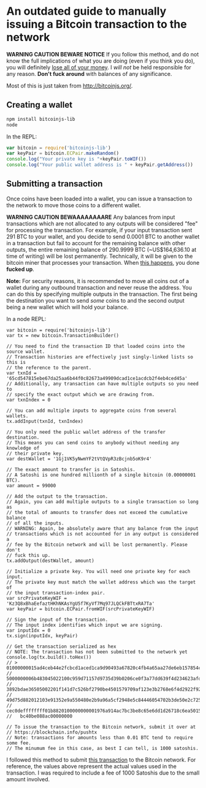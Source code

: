 # An outdated guide to manually issuing a Bitcoin transaction to the network

**WARNING CAUTION BEWARE NOTICE** If you follow this method, and do not know 
the full implications of what you are doing (even if you think you do), you 
will definitely [lose all of your 
money](http://hackingdistributed.com/2016/04/29/bitcoins-137k-jackpot/). 
I _will not_ be held responsible for any reason. 
**Don't fuck around** with balances of any significance.

Most of this is just taken from http://bitcoinjs.org/.

## Creating a wallet

```sh
npm install bitcoinjs-lib
node
```

In the REPL:

```js
var bitcoin = require('bitcoinjs-lib')
var keyPair = bitcoin.ECPair.makeRandom()
console.log("Your private key is "+keyPair.toWIF())
console.log("Your public wallet address is " + keyPair.getAddress())
```

## Submitting a transaction 

Once coins have been loaded into a wallet, you can issue a transaction
to the network to move those coins to a different wallet.

**WARNING CAUTION BEWAAAAAAAARE** Any balances from input transactions 
which are not allocated to any outputs will be considered "fee" for 
processing the transaction. For example, if your input transaction sent
291 BTC to your wallet, and you decide to send 0.0001 BTC to another wallet
in a transaction but fail to account for the remaining balance with other
outputs, the entire remaining balance of 290.9999 BTC (~US$164,636.10 at time
of writing) will be lost permanently. Technically, it will be given to the
bitcoin miner that processes your transaction. 
When [this happens](http://hackingdistributed.com/2016/04/29/bitcoins-137k-jackpot/),
you done **fucked up**.

**Note:** For security reasons, it is recommended to move all coins out
of a wallet during any outbound transaction and never reuse the address.
You can do this by specifying multiple outputs in the transaction. The
first being the destination you want to send *some* coins to and the 
second output being a new wallet which will hold your balance.

In a node REPL:

```node
var bitcoin = require('bitcoinjs-lib')
var tx = new bitcoin.TransactionBuilder()

// You need to find the transaction ID that loaded coins into the source wallet.
// Transaction histories are effectively just singly-linked lists so this is
// the reference to the parent.
var txnId = '65cd547815ebe67da25aa6b44f0c82673a49909dcad1ce1acdcb2f4eb4ced45a'
// Additionally, any transaction can have multiple outputs so you need to
// specify the exact output which we are drawing from.
var txnIndex = 0

// You can add multiple inputs to aggregate coins from several wallets.
tx.addInput(txnId, txnIndex)

// You only need the public wallet address of the transfer destination.
// This means you can send coins to anybody without needing any knowledge of 
// their private key.
var destWallet = '1Gj1VK5yNwmYF2tVtQVpR3zBcjnb5oK9r4'

// The exact amount to transfer is in Satoshis.
// A Satoshi is one hundred millionth of a single bitcoin (0.00000001 BTC).
var amount = 99000

// Add the output to the transaction.
// Again, you can add multiple outputs to a single transaction so long as
// the total of amounts to transfer does not exceed the cumulative balance 
// of all the inputs.
// WARNING: Again, be absolutely aware that any balance from the input 
// transactions which is not accounted for in any output is considered a
// fee by the Bitcoin network and will be lost permanently. Please don't
// fuck this up.
tx.addOutput(destWallet, amount)

// Initialize a private key. You will need one private key for each input.
// The private key must match the wallet address which was the target of 
// the input transaction-index pair.
var srcPrivateKeyWIF = 'Kz3Q8xBhaEefaztHKhNKAsYgU5f7KyVf7Mq97JLQCkFBTtxRA7Ta'
var keyPair = bitcoin.ECPair.fromWIF(srcPrivateKeyWIF)

// Sign the input of the transaction. 
// The input index identifies which input we are signing.
var inputIdx = 0
tx.sign(inputIdx, keyPair)

// Get the transaction serialized as hex
// NOTE: The transaction has not been submitted to the network yet
console.log(tx.build().toHex())
// > 01000000015ad4ceb44e2fcbcd1aced1ca9d90493a67820c4fb4a65aa27de6eb157854cd6
//   5000000006b483045022100c959d71157d9735d39b0206ce0f3a77dd639f4d234623afd27
//   3892bdae36505002201f141d7c526bf2790be4501579709af123e3b2768e6f4d2922f927d
//   49d75d882012103e91352e9a550480e2b9a96a5cf2948e5c84446054702b3de50e2c72520
//   cec0deffffffff01b8820100000000001976a914ac7bc3be8c65e6dd1d26718c6ea501576
//   bc40be088ac00000000

// To issue the transaction to the Bitcoin network, submit it over at
// https://blockchain.info/pushtx
// Note: transactions for amounts less than 0.01 BTC tend to require some fee.
// The minumum fee in this case, as best I can tell, is 1000 satoshis.
```

I followed this method to submit [this transaction](https://blockchain.info/tx/2abdca091859214e5df75990bd3bef043ddf0c0d824354d8581cf99d0217c55f)
to the Bitcoin network. For reference, the values above represent the actual values
used in the transaction.
I was required to include a fee of 1000 Satoshis due to the small amount involved.

